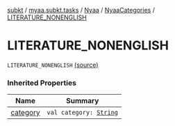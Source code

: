 [subkt](../../../index.md) / [myaa.subkt.tasks](../../index.md) / [Nyaa](../index.md) / [NyaaCategories](index.md) / [LITERATURE_NONENGLISH](./-l-i-t-e-r-a-t-u-r-e_-n-o-n-e-n-g-l-i-s-h.md)

# LITERATURE_NONENGLISH

`LITERATURE_NONENGLISH` [(source)](https://github.com/Myaamori/SubKt/blob/0.1.4/src/main/kotlin/myaa/subkt/tasks/tasks.kt#L770)

### Inherited Properties

| Name | Summary |
|---|---|
| [category](category.md) | `val category: `[`String`](https://kotlinlang.org/api/latest/jvm/stdlib/kotlin/-string/index.html) |
